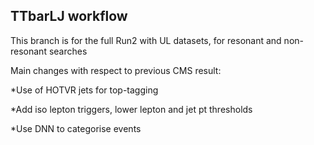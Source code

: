 TTbarLJ workflow
----------------
This branch is for the full Run2 with UL datasets, for resonant and non-resonant searches  

Main changes with respect to previous CMS result:

*Use of HOTVR jets for top-tagging

*Add iso lepton triggers, lower lepton and jet pt thresholds

*Use DNN to categorise events


